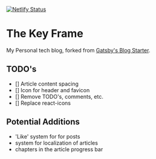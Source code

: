 [![Netlify Status](https://api.netlify.com/api/v1/badges/fa20d50a-d2a8-4938-8ca6-855a04c3f0e6/deploy-status)](https://app.netlify.com/sites/thekeyframe/deploys)

# The Key Frame

My Personal tech blog, forked from [Gatsby's Blog Starter](https://www.gatsbyjs.com/starters/gatsbyjs/gatsby-starter-blog).

## TODO's

- [] Article content spacing
- [] Icon for header and favicon
- [] Remove TODO's, comments, etc.
- [] Replace react-icons

## Potential Additions

- 'Like' system for for posts
- system for localization of articles
- chapters in the article progress bar

